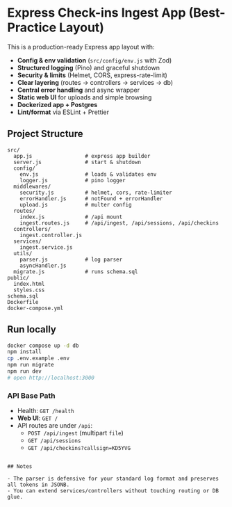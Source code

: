 # Express Check-ins Ingest App (Best-Practice Layout)

This is a production-ready Express app layout with:

- **Config & env validation** (`src/config/env.js` with Zod)
- **Structured logging** (Pino) and graceful shutdown
- **Security & limits** (Helmet, CORS, express-rate-limit)
- **Clear layering** (routes → controllers → services → db)
- **Central error handling** and async wrapper
- **Static web UI** for uploads and simple browsing
- **Dockerized app + Postgres**
- **Lint/format** via ESLint + Prettier

## Project Structure

```
src/
  app.js                 # express app builder
  server.js              # start & shutdown
  config/
    env.js               # loads & validates env
    logger.js            # pino logger
  middlewares/
    security.js          # helmet, cors, rate-limiter
    errorHandler.js      # notFound + errorHandler
    upload.js            # multer config
  routes/
    index.js             # /api mount
    ingest.routes.js     # /api/ingest, /api/sessions, /api/checkins
  controllers/
    ingest.controller.js
  services/
    ingest.service.js
  utils/
    parser.js            # log parser
    asyncHandler.js
  migrate.js             # runs schema.sql
public/
  index.html
  styles.css
schema.sql
Dockerfile
docker-compose.yml
```

## Run locally

```bash
docker compose up -d db
npm install
cp .env.example .env
npm run migrate
npm run dev
# open http://localhost:3000
```

### API Base Path

- Health: `GET /health`
- **Web UI**: `GET /`
- API routes are under `/api`:
  - `POST /api/ingest` (multipart `file`)
  - `GET /api/sessions`
  - `GET /api/checkins?callsign=KD5YVG`
```

## Notes

- The parser is defensive for your standard log format and preserves all tokens in JSONB.
- You can extend services/controllers without touching routing or DB glue.
